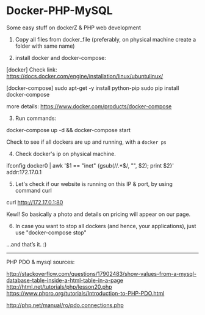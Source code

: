 # Docker-PHP-MySQL
Some easy stuff on dockerZ & PHP web development 



1) Copy all files from docker_file (preferably, on physical machine create a folder with same name)

2) install docker and docker-compose:

[docker]
Check link: https://docs.docker.com/engine/installation/linux/ubuntulinux/ 

[docker-compose]
sudo apt-get -y install python-pip
sudo pip install docker-compose


more details: https://www.docker.com/products/docker-compose



3) Run commands: 

  docker-compose up -d   && docker-compose start  

Check to see if all dockers are up and running, with a `docker ps`



4) Check docker's ip on physical machine.

ifconfig docker0 |  awk '$1 == "inet" {gsub(/\/.*$/, "", $2); print $2}'
addr:172.17.0.1



5) Let's check if our website is running on this IP & port, by using command curl

 curl http://172.17.0.1:80



Kewl! So basically a photo and  details on pricing will appear on our page. 


6) In case you want to stop all dockers (and hence, your applications), just use "docker-compose stop"



...and that’s it. :) 














----------------------
PHP PDO & mysql sources:


http://stackoverflow.com/questions/17902483/show-values-from-a-mysql-database-table-inside-a-html-table-in-a-page
http://html.net/tutorials/php/lesson20.php
https://www.phpro.org/tutorials/Introduction-to-PHP-PDO.html


http://php.net/manual/ro/pdo.connections.php


